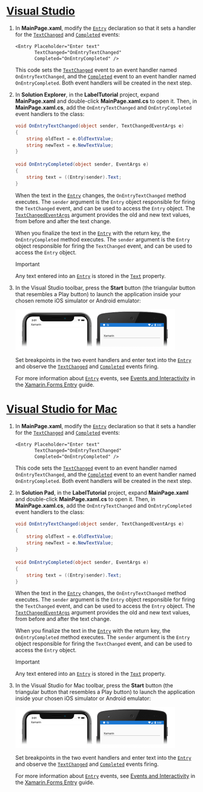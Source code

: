 # [Visual Studio](#tab/vswin)

1. In **MainPage.xaml**, modify the [`Entry`](xref:Xamarin.Forms.Entry) declaration so that it sets a handler for the [`TextChanged`](xref:Xamarin.Forms.Entry.TextChanged) and [`Completed`](xref:Xamarin.Forms.Entry.Completed) events:

    ```xaml
    <Entry Placeholder="Enter text"
           TextChanged="OnEntryTextChanged"
           Completed="OnEntryCompleted" />
    ```

    This code sets the [`TextChanged`](xref:Xamarin.Forms.Entry.TextChanged) event to an event handler named `OnEntryTextChanged`, and the [`Completed`](xref:Xamarin.Forms.Entry.Completed) event to an event handler named `OnEntryCompleted`. Both event handlers will be created in the next step.

1. In **Solution Explorer**, in the **LabelTutorial** project, expand **MainPage.xaml** and double-click **MainPage.xaml.cs** to open it. Then, in **MainPage.xaml.cs**, add the `OnEntryTextChanged` and `OnEntryCompleted` event handlers to the class:

    ```csharp
    void OnEntryTextChanged(object sender, TextChangedEventArgs e)
    {
        string oldText = e.OldTextValue;
        string newText = e.NewTextValue;
    }

    void OnEntryCompleted(object sender, EventArgs e)
    {
        string text = ((Entry)sender).Text;
    }
    ```

    When the text in the [`Entry`](xref:Xamarin.Forms.Entry) changes, the `OnEntryTextChanged` method executes. The `sender` argument is the `Entry` object responsible for firing the `TextChanged` event, and can be used to access the `Entry` object. The [`TextChangedEventArgs`](xref:Xamarin.Forms.TextChangedEventArgs) argument provides the old and new text values, from before and after the text change.

    When you finalize the text in the [`Entry`](xref:Xamarin.Forms.Entry) with the return key, the `OnEntryCompleted` method executes. The `sender` argument is the `Entry` object responsible for firing the `TextChanged` event, and can be used to access the `Entry` object.

    > [!IMPORTANT]
    > Any text entered into an [`Entry`](xref:Xamarin.Forms.Entry) is stored in the [`Text`](xref:Xamarin.Forms.Entry.Text) property.

1. In the Visual Studio toolbar, press the **Start** button (the triangular button that resembles a Play button) to launch the application inside your chosen remote iOS simulator or Android emulator:

    [![Screenshot of Entry containing text, on iOS and Android](../images/text-changes.png "Entry with text")](../images/text-changes-large.png#lightbox "Entry with text")

    Set breakpoints in the two event handlers and enter text into the [`Entry`](xref:Xamarin.Forms.Entry) and observe the [`TextChanged`](xref:Xamarin.Forms.Entry.TextChanged) and [`Completed`](xref:Xamarin.Forms.Entry.Completed) events firing.

    For more information about [`Entry`](xref:Xamarin.Forms.Entry) events, see [Events and Interactivity](~/xamarin-forms/user-interface/text/entry.md#events-and-interactivity) in the [Xamarin.Forms Entry](~/xamarin-forms/user-interface/text/entry.md) guide.

# [Visual Studio for Mac](#tab/vsmac)

1. In **MainPage.xaml**, modify the [`Entry`](xref:Xamarin.Forms.Entry) declaration so that it sets a handler for the [`TextChanged`](xref:Xamarin.Forms.Entry.TextChanged) and [`Completed`](xref:Xamarin.Forms.Entry.Completed) events:

    ```xaml
    <Entry Placeholder="Enter text"
           TextChanged="OnEntryTextChanged"
           Completed="OnEntryCompleted" />
    ```

    This code sets the [`TextChanged`](xref:Xamarin.Forms.Entry.TextChanged) event to an event handler named `OnEntryTextChanged`, and the [`Completed`](xref:Xamarin.Forms.Entry.Completed) event to an event handler named `OnEntryCompleted`. Both event handlers will be created in the next step.

1. In **Solution Pad**, in the **LabelTutorial** project, expand **MainPage.xaml** and double-click **MainPage.xaml.cs** to open it. Then, in **MainPage.xaml.cs**, add the `OnEntryTextChanged` and `OnEntryCompleted` event handlers to the class:

    ```csharp
    void OnEntryTextChanged(object sender, TextChangedEventArgs e)
    {
        string oldText = e.OldTextValue;
        string newText = e.NewTextValue;
    }

    void OnEntryCompleted(object sender, EventArgs e)
    {
        string text = ((Entry)sender).Text;
    }
    ```

    When the text in the [`Entry`](xref:Xamarin.Forms.Entry) changes, the `OnEntryTextChanged` method executes. The `sender` argument is the `Entry` object responsible for firing the `TextChanged` event, and can be used to access the `Entry` object. The [`TextChangedEventArgs`](xref:Xamarin.Forms.TextChangedEventArgs) argument provides the old and new text values, from before and after the text change.

    When you finalize the text in the [`Entry`](xref:Xamarin.Forms.Entry) with the return key, the `OnEntryCompleted` method executes. The `sender` argument is the `Entry` object responsible for firing the `TextChanged` event, and can be used to access the `Entry` object.

    > [!IMPORTANT]
    > Any text entered into an [`Entry`](xref:Xamarin.Forms.Entry) is stored in the [`Text`](xref:Xamarin.Forms.Entry.Text) property.

1. In the Visual Studio for Mac toolbar, press the **Start** button (the triangular button that resembles a Play button) to launch the application inside your chosen iOS simulator or Android emulator:

    [![Screenshot of Entry containing text, on iOS and Android](../images/text-changes.png "Entry with text")](../images/text-changes-large.png#lightbox "Entry with text")

    Set breakpoints in the two event handlers and enter text into the [`Entry`](xref:Xamarin.Forms.Entry) and observe the [`TextChanged`](xref:Xamarin.Forms.Entry.TextChanged) and [`Completed`](xref:Xamarin.Forms.Entry.Completed) events firing.

    For more information about [`Entry`](xref:Xamarin.Forms.Entry) events, see [Events and Interactivity](~/xamarin-forms/user-interface/text/entry.md#events-and-interactivity) in the [Xamarin.Forms Entry](~/xamarin-forms/user-interface/text/entry.md) guide.
